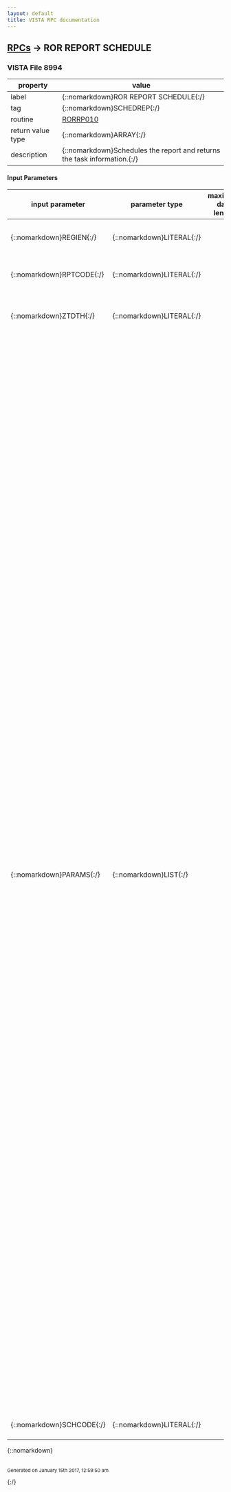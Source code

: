 ```yaml
---
layout: default
title: VISTA RPC documentation
---
```




## [RPCs](TableOfContent.md) &#8594; ROR REPORT SCHEDULE 



### VISTA File 8994 


 property | value 
--- | --- 
 label | {::nomarkdown}ROR REPORT SCHEDULE{:/}
 tag | {::nomarkdown}SCHEDREP{:/}
 routine | [RORRP010](http://code.osehra.org/dox/Routine_RORRP010_source.html)
 return value type | {::nomarkdown}ARRAY{:/}
 description | {::nomarkdown}Schedules the report and returns the task information.{:/}

#### Input Parameters

| input parameter | parameter type | maximum data length | required | description | 
| --- | --- | --- | --- | --- | 
| {::nomarkdown}REGIEN{:/} | {::nomarkdown}LITERAL{:/} |  |  | {::nomarkdown}Registry IEN (if $G(REGIEN)'>0 the task will not be associated with anyparticular registry).{:/} | 
| {::nomarkdown}RPTCODE{:/} | {::nomarkdown}LITERAL{:/} |  | {::nomarkdown}true{:/} | {::nomarkdown}Code of the report (value of the CODE field of the report descriptor inthe ROR REPORT file).{:/} | 
| {::nomarkdown}ZTDTH{:/} | {::nomarkdown}LITERAL{:/} |  |  | {::nomarkdown}Date/time to start the task (external value). By default (if $G(ZDTH)=\\),the task will be scheduled to run after 3-second pause.{:/} | 
| {::nomarkdown}PARAMS{:/} | {::nomarkdown}LIST{:/} |  |  | {::nomarkdown}Report parameters in XML format. For example:   with RPCBroker.Param[4] do    begin      PType :=list;      Mult[1] := '<?xml version=\1.0\ encoding=\UTF-8\?>'      Mult[2] := '<PARAMS>';      Mult[3] := '<TASK_COMMENT>Ear procedures 2003</TASK_COMMENT>'      Mult[4] := '<DATE_RANGE TYPE=\YEAR\ YEAR=\2003\/>';      Mult[5] := '<PATIENTS DE_DURING=\1\ INPATIENT=\1\ OUTPATIENT=\1\>';      Mult[6] := '<CPTLST>';      Mult[7] := '<CPT ID=\00120\>ANESTH, EAR SURGERY</CPT>';      Mult[8] := '<CPT ID=\00124\>ANESTH, EAR EXAM</CPT>';      Mult[9] := '</CPTLST>';      ...      Mult[n] := '</PARAMS>';    end; Clinics-------   <CLINICS [ALL=\1\]>    <CLINIC ID=\IEN\>Name</CLINIC>    ...  </CLINICS> CPT Codes---------   <CPTLST [ALL=\1\]>    <CPT ID=\CPT\>Name</CPT>    ...  </CPTLST> Date Range----------(Medications date range for the Combined Meds and Labs report)   <DATE_RANGE TYPE=\Type\ [START=\...\ END=\...\]    [CUTOFF=\...\] [YEAR=\...\ [QUARTER=\...\]    [FISCAL=\1\]]/> Lab Date Range--------------   <DATE_RANGE_2 TYPE=\Type\ [START=\...\ END=\...\]    [CUTOFF=\...\] [YEAR=\...\ [QUARTER=\...\]    [FISCAL=\1\]]/> Utilization Date Range----------------------   <DATE_RANGE_3 TYPE=\Type\ [START=\...\ END=\...\]    [CUTOFF=\...\] [YEAR=\...\ [QUARTER=\...\]    [FISCAL=\1\]]/> Divisions---------   <DIVISIONS [ALL=\1\]>    <DIV ID=\IEN\>Name</DIV>    ...  </DIVISIONS> Medications, Drug Classes, and Medication Groups------------------------------------------------   <DRUGS [AGGR_GENERIC=1] [AGGR_FORMUL=1] [ALL=\1\]    [INVESTIG=\1\] [REGMEDS=\1\]>    <GROUP [ID=\GroupName\] [INVESTIG=\1\] [REGMEDS=\1\]>      <GENERIC>        <DRUG ID=\IEN\>Name</DRUG>        ...      </GENERIC>      <FORMULATIONS>        <DRUG ID=\IEN\>Name</DRUG>        ...      </FORMULATIONS>      <VARXCLS>        <VARXCL ID=\IEN\ CODE=\ClassCode\>Name</VARXCL>        ...      </VARXCLS>    </GROUP>    ...  </DRUGS> ICD Codes-----------   <ICDLST [ALL=\1\]>    <GROUP ID=\Group Name\>      <ICD ID=\ICD Code\ VERSION=\ICD-9/ICD-10\>Name</ICD>      ...    </GROUP>  </ICDLST>   <ICDFILT FILTER=\ALL/INCLUDE/EXCLUDE\>    <GROUP ID=\Group Name\>      <ICD ID=\ICD Code\ VERSION=\ICD-9/ICD-10\>Name</ICD>      ...    </GROUP>  </ICDFILT> Lab Tests---------   <LABTESTS [ALL=\1\]>    <LT ID=\IEN\ [LOW=\...\] [HIGH=\...\]>Name</LT>    ...  </LABTESTS> Local Fields------------   <LOCAL_FIELDS>    <FIELD ID=\IEN\ [MODE=\1\\-1\]       [NAME=\FieldName\]>Description</FIELD>  </LOCAL_FIELDS> Lab Result Ranges-----------------   <LRGRANGES>    <LRGRANGE ID=\GroupCode\ USE=\1\      [LOW=\...\] [HIGH=\...\]>GroupName</LRGRANGE>  </LRGRANGES> Number of patients with highest utilization-------------------------------------------   <MAXUTNUM>...</MAXUTNUM> Minimum number of procedures/results to display-----------------------------------------------   <MINRPNUM>...</MINRPNUM> Optional Columns----------------   <OPTIONAL_COLUMNS>    <COLUMN ID=\ColumnName\/>  </OPTIONAL_COLUMNS> Report Options--------------   <OPTIONS [COMPLETE=\1\] [SUMMARY=\1\]    [REGMEDSMRY=\1\] [PTLIST=\1\]/> Other Registries----------------   <OTHER_REGISTRIES>    <REGISTRY ID=\RegIEN\ [MODE=\1\\-1\]      [NAME=\RegName\]>Description</REGISTRY>    ...  </OTHER_REGISTRIES> Subset of Patients------------------   <PATIENTS [CONFIRMED=\1\] [PENDING=\1\]    [DE_BEFORE=\1\] [DE_DURING=\1\] [DE_AFTER=\1\]    [INPATIENT=\1\] [OUTPATIENT=\1\]    [COMPLEX=\1\] [BASIC=\1\]    [LAB=\1\] [NOLAB=\1\]     [NOTSEEN=\1\] [SEEN=\1\] [CAREONLY=\1\]    [PHARM=\1\] [NOPHARM=\1\]    [PROC=\1\] [NOPROC=\1\]/>    <PT ID=\DFN\ [SSN=\SSN\]>Name</PT>    ...  </PATIENTS> User Defined Comment--------------------   <TASK_COMMENT>...</TASK_COMMENT> Utilization Types-----------------   <UTIL_TYPES [ALL=\1\]>    <UT ID=\UtlCode\/>    ...  </UTIL_TYPES>   VADRUGCLS     VA drug classes included in the report                 Example:                  Mult['\VADRUGCLS(1)\'] := 'IN140';                  Mult['\VADRUGCLS(2)\'] := 'IN150';   VIRAL_LOAD    Viral Load options                  ^01: Include Viral Load (0/1)                  ^02: Use range          (0/1)                  ^03: Low                  ^04: High                 Example (include all):                  Mult['\VIRAL_LOAD\'] := '1';                 Example (use range):                  Mult['\VIRAL_LOAD\'] := '1^1^3000^100000';{:/} | 
| {::nomarkdown}SCHCODE{:/} | {::nomarkdown}LITERAL{:/} |  |  | {::nomarkdown}Rescheduling code (\1D\, \1M\, \D@12:00\, etc).{:/} | 

{::nomarkdown} <br/><br/><p style="font-size: 11px">Generated on January 15th 2017, 12:59:50 am</p>{:/}